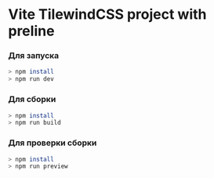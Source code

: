 # Vite TilewindCSS project with preline

### Для запуска
```bash
> npm install
> npm run dev
```


### Для сборки
```bash
> npm install
> npm run build
```

### Для проверки сборки
```bash
> npm install
> npm run preview
```